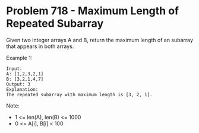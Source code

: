 # Problem 718 - Maximum Length of Repeated Subarray

Given two integer arrays A and B, return the maximum length of an subarray that appears in both arrays.

Example 1:
```text
Input:
A: [1,2,3,2,1]
B: [3,2,1,4,7]
Output: 3
Explanation: 
The repeated subarray with maximum length is [3, 2, 1].
```

Note:

- 1 <= len(A), len(B) <= 1000
- 0 <= A[i], B[i] < 100